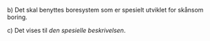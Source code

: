 b) Det skal benyttes boresystem som er spesielt utviklet for skånsom boring.

c) Det vises til *den spesielle beskrivelsen*.

